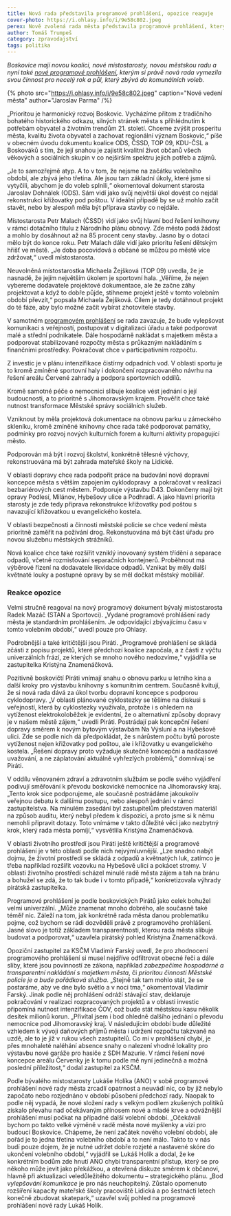 ```yaml
---
title: Nová rada představila programové prohlášení, opozice reaguje
cover-photo: https://i.ohlasy.info/i/9e58c802.jpeg
perex: Nově zvolená rada města představila programové prohlášení, kterým si vymezila svou činnost pro necelý rok a půl zbývající do komunálních voleb. Co chce do té doby stihnout?
author: Tomáš Trumpeš
category: zpravodajství
tags: politika
---
```


*Boskovice mají novou koalici, nové místostarosty, novou městskou radu a nyní také [nové programové prohlášení](https://data.ohlasy.info/2021/programove-prohlaseni.docx), kterým si právě nová rada vymezila svou činnost pro necelý rok a půl, který zbývá do komunálních voleb.*

{% photo src="https://i.ohlasy.info/i/9e58c802.jpeg" caption="Nové vedení města" author="Jaroslav Parma" /%}

„Prioritou je harmonický rozvoj Boskovic. Vycházíme přitom z tradičního bohatého historického odkazu, silných stránek města s přihlédnutím k potřebám obyvatel a životním trendům 21. století. Chceme zvýšit prosperitu města, kvalitu života obyvatel a zachovat regionální význam Boskovic,“ píše v obecném úvodu dokumentu koalice ODS, ČSSD, TOP 09, KDU-ČSL a Boskováků s tím, že její snahou je zajistit kvalitní život občanů všech věkových a sociálních skupin v co nejširším spektru jejich potřeb a zájmů.

„Je to samozřejmě atyp. A to v tom, že nejsme na začátku volebního období, ale zbývá jeho třetina. Ale jsou tam základní úkoly, které jsme si vytyčili, abychom je do voleb splnili,“ okomentoval dokument starosta Jaroslav Dohnálek (ODS). Sám vidí jako svůj největší úkol dovést co nejdál rekonstrukci křižovatky pod poštou. V ideální případě by se už mohlo začít stavět, nebo by alespoň měla být příprava stavby co nejdále. 

Místostarosta Petr Malach (ČSSD) vidí jako svůj hlavní bod řešení knihovny v rámci dotačního titulu z Národního plánu obnovy. Zde město podá žádost a mohlo by dosáhnout až na 85 procent ceny stavby. Jasno by o dotaci mělo být do konce roku. Petr Malach dále vidí jako prioritu řešení dětským hřišť ve městě. „Je doba pocovidová a občané se můžou po městě více zdržovat,“ uvedl místostarosta.

Neuvolněná místostarostka Michaela Žejšková (TOP 09) uvedla, že je nasnadě, že jejím největším úkolem je sportovní hala. „Věříme, že nejen vybereme dodavatele projektové dokumentace, ale že začne záhy projektovat a když to dobře půjde, stihneme projekt ještě v tomto volebním období převzít,“ popsala Michaela Žejšková. Cílem je tedy dotáhnout projekt do té fáze, aby bylo možné začít vybírat zhotovitele stavby.

V samotném [programovém prohlášení](https://data.ohlasy.info/2021/programove-prohlaseni.docx) se rada zavazuje, že bude vylepšovat komunikaci s veřejností, postupovat v digitalizaci úřadu a také podporovat malé a střední podnikatele. Dále hospodárně nakládat s majetkem města a podporovat stabilizované rozpočty města s průkazným nakládáním s finančními prostředky. Pokračovat chce v participativním rozpočtu.

Z investic je v plánu intenzifikace čistírny odpadních vod. V oblasti sportu je to kromě zmíněné sportovní haly i dokončení rozpracovaného návrhu na řešení areálu Červené zahrady a podpora sportovních oddílů.

Kromě samotné péče o nemocnici slibuje koalice vést jednání o její budoucnosti, a to prioritně s Jihomoravským krajem. Prověřit chce také nutnost transformace Městské správy sociálních služeb.

Vzniknout by měla projektová dokumentace na obnovu parku u zámeckého skleníku, kromě zmíněné knihovny chce rada také podporovat památky, podmínky pro rozvoj nových kulturních forem a kulturní aktivity propagující město.

Podporován má být i rozvoj školství, konkrétně tělesné výchovy, rekonstruována má být zahrada mateřské školy na Lidické.

V oblasti dopravy chce rada podpořit práce na budování nové dopravní koncepce města s větším zapojením cyklodopravy  a pokračovat v realizaci bezbariérových cest městem. Podporuje výstavbu D43. Dokončeny mají být opravy Podlesí, Milánov, Hybešovy ulice a Podhradí. A jako hlavní priorita starosty je zde tedy příprava rekonstrukce křižovatky pod poštou s navazující křižovatkou u evangelického kostela.

V oblasti bezpečnosti a činnosti městské policie se chce vedení města prioritně zaměřit na požívání drog. Rekonstuována má být část úřadu pro novou služebnu městských strážníků.

Nová koalice chce také rozšířit vzniklý inovovaný systém třídění a separace odpadů, včetně rozmisťování separačních kontejnerů. Proběhnout má výběrové řízení na dodavatele likvidace odpadů. Vznikat by měly další květnaté louky a postupné opravy by se měl dočkat městský mobiliář.

### Reakce opozice

Velmi stručně reagoval na nový programový dokument bývalý místostarosta Radek Mazáč (STAN a Sportovci). „Vydané programové prohlášení rady města je standardním prohlášením. Je odpovídající zbývajícímu času v tomto volebním období,“ uvedl pouze pro Ohlasy.

Podrobnější a také kritičtější jsou Piráti. „Programové prohlášení se skládá zčásti z popisu projektů, které předchozí koalice započala, a z části z výčtu univerzálních frází, ze kterých se mnoho nového nedozvíme,“ vyjádřila se zastupitelka Kristýna Znamenáčková. 

Pozitivně boskovičtí Piráti vnímají snahu o obnovu parku u letního kina a další kroky pro výstavbu knihovny s komunitním centrem. Současně kvitují, že si nová rada dává za úkol tvorbu dopravní koncepce s podporou cyklodopravy. „V oblasti plánované cyklostezky se těšíme na diskusi s veřejností, která by cyklostezky využívala, protože i s ohledem na vytíženost elektrokoloběžek je evidentní, že o alternativní způsoby dopravy je v našem městě zájem,“ uvedli Piráti. Postrádají pak koncepční řešení dopravy směrem k novým bytovým výstavbám Na Výsluní a na Hybešově ulici. Zde se podle nich dá předpokládat, že s nárůstem počtu bytů poroste vytíženost nejen křižovatky pod poštou, ale i křižovatky u evangelického kostela. „Řešení dopravy proto vyžaduje skutečně koncepční a nadčasové uvažování, a ne záplatování aktuálně vyhřezlých problémů,“ domnívají se Piráti.

V oddílu věnovaném zdraví a zdravotním službám se podle svého vyjádření podivují směřování k převodu boskovické nemocnice na Jihomoravský kraj. „Tento krok sice podporujeme, ale současně postrádáme jakoukoliv veřejnou debatu k dalšímu postupu, nebo alespoň jednání v rámci zastupitelstva. Na minulém zasedání byl zastupitelům představen materiál na způsob auditu, který nebyl předem k dispozici, a proto jsme si k němu nemohli připravit dotazy. Toto vnímáme v takto důležité věci jako nezbytný krok, který rada města pomíjí,“ vysvětlila Kristýna Znamenáčková.

V oblasti životního prostředí jsou Piráti ještě kritičtější a programové prohlášení je v této oblasti podle nich nejvýmluvnější. „Lze snadno nabýt dojmu, že životní prostředí se skládá z odpadů a květnatých luk, zatímco je třeba například rozšířit vozovku na Hybešově ulici a pokácet stromy. V oblasti životního prostředí scházel minulé radě města zájem a tah na bránu a bohužel se zdá, že to tak bude i v tomto případě,“ konkretizovala výhrady pirátská zastupitelka.

Programové prohlášení je podle boskovických Pirátů jako celek bohužel velmi univerzální. „Může znamenat mnoho dobrého, ale současně také téměř nic. Záleží na tom, jak konkrétně rada města danou problematiku pojme, což bychom se rádi dozvěděli právě z programového prohlášení. Jasné slovo je totiž základem transparentnosti, kterou rada města slibuje budovat a podporovat,“ uzavřela pirátský pohled Kristýna Znamenáčková.

Opoziční zastupitel za KSČM Vladimír Farský uvedl, že pro zhodnocení programového prohlášení si musel nejdříve odfiltrovat obecné řeči a dále sliby, které jsou povinností ze zákona, například *zabezpečíme hospodárné a transparentní nakládání s majetkem města*, či *prioritou činnosti Městské policie je a bude pořádková služba*. „Stejně tak tam mohlo stát, že se postaráme, aby ve dne bylo světlo a v noci tma,“ okomentoval Vladimír Farský. Jinak podle něj prohlášení odráží stávající stav, deklaruje pokračování v realizaci rozpracovaných projektů a v oblasti investic připomíná nutnost intenzifikace ČOV, což bude stát městskou kasu několik desítek milionů korun. „Přivítal jsem i bod ohledně dalšího jednání o převodu nemocnice pod Jihomoravský kraj. V následujícím období bude důležité vzhledem k vývoji daňových příjmů města i udržení rozpočtu takzvaně na uzdě, ale to je již v rukou všech zastupitelů. Co mi v prohlášení chybí, je přes mnohaleté naléhání absence snahy o nalezení vhodné lokality pro výstavbu nové garáže pro hasiče z SDH Mazurie. V rámci řešení nové koncepce areálu Červenky je k tomu podle mě nyní jedinečná a možná poslední příležitost,“ dodal zastupitel za KSČM.

Podle bývalého místostarosty Lukáše Holíka (ANO) v sobě programové prohlášení nové rady města zrcadlí opatrnost a neuvádí nic, co by již nebylo započato nebo rozjednáno v období působení předchozí rady. Naopak to podle něj vypadá, že nové složení rady s velkým podílem zkušených politiků získalo převahu nad očekávaným přínosem nové a mladé krve a odvážnější prohlášení musí počkat na případné další volební období. „Očekávali bychom po takto velké výměně v radě města nové myšlenky a vizi pro budoucí Boskovice. Chápeme, že není začátek nového volební období, ale pořád je to jedna třetina volebního období a to není málo. Takto to v nás budí pouze dojem, že je nutné udržet dobře rozjeté a nastavené skóre do ukončení volebního období,“ vyjádřil se Lukáš Holík a dodal, že ke konkrétním bodům zde hnutí ANO chybí transparentní přístup, který se pro někoho může jevit jako překážkou, a otevřená diskuze směrem k občanovi, hlavně při aktualizaci veledůležitého dokumentu – strategického plánu. „Bod *vylepšování komunikace* je pro nás neuchopitelný. Zůstalo opomenuto rozšíření kapacity mateřské školy pracoviště Lidická a po šestnácti letech konečně zbudovat skatepark,“ uzavřel svůj pohled na programové prohlášení nové rady Lukáš Holík.
